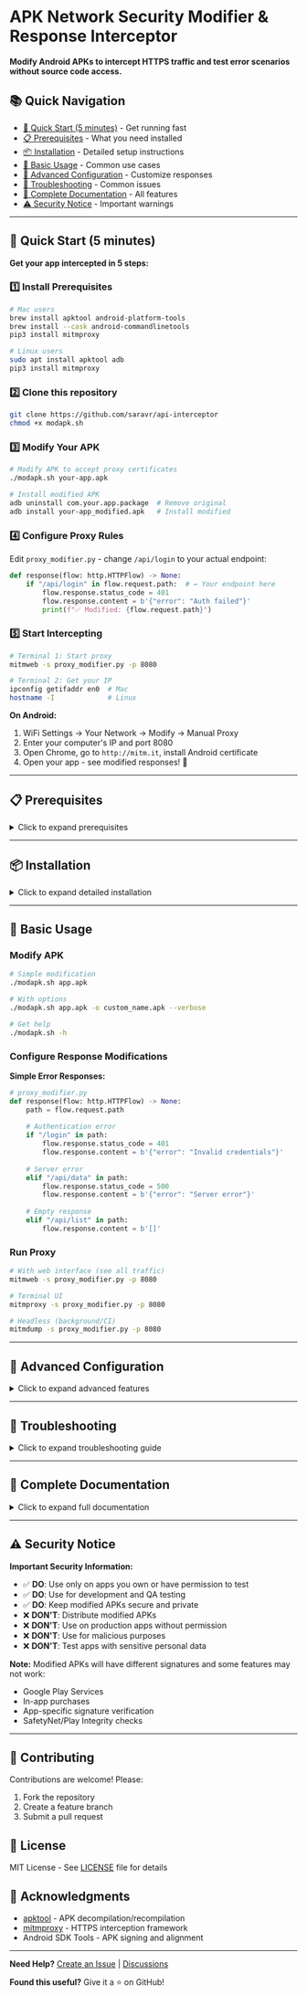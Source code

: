 # APK Network Security Modifier & Response Interceptor

**Modify Android APKs to intercept HTTPS traffic and test error scenarios without source code access.**

## 📚 Quick Navigation

- [🚀 Quick Start (5 minutes)](#-quick-start-5-minutes) - Get running fast
- [📋 Prerequisites](#-prerequisites) - What you need installed
- [📦 Installation](#-installation) - Detailed setup instructions
- [🎯 Basic Usage](#-basic-usage) - Common use cases
- [🔧 Advanced Configuration](#-advanced-configuration) - Customize responses
- [🐛 Troubleshooting](#-troubleshooting) - Common issues
- [📖 Complete Documentation](#-complete-documentation) - All features
- [⚠️ Security Notice](#️-security-notice) - Important warnings

---

## 🚀 Quick Start (5 minutes)

**Get your app intercepted in 5 steps:**

### 1️⃣ Install Prerequisites
```bash
# Mac users
brew install apktool android-platform-tools
brew install --cask android-commandlinetools
pip3 install mitmproxy

# Linux users
sudo apt install apktool adb
pip3 install mitmproxy
```

### 2️⃣ Clone this repository
```bash
git clone https://github.com/saravr/api-interceptor
chmod +x modapk.sh
```

### 3️⃣ Modify Your APK
```bash
# Modify APK to accept proxy certificates
./modapk.sh your-app.apk

# Install modified APK
adb uninstall com.your.app.package  # Remove original
adb install your-app_modified.apk   # Install modified
```

### 4️⃣ Configure Proxy Rules
Edit `proxy_modifier.py` - change `/api/login` to your actual endpoint:
```python
def response(flow: http.HTTPFlow) -> None:
    if "/api/login" in flow.request.path:  # ← Your endpoint here
        flow.response.status_code = 401
        flow.response.content = b'{"error": "Auth failed"}'
        print(f"✅ Modified: {flow.request.path}")
```

### 5️⃣ Start Intercepting
```bash
# Terminal 1: Start proxy
mitmweb -s proxy_modifier.py -p 8080

# Terminal 2: Get your IP
ipconfig getifaddr en0  # Mac
hostname -I             # Linux
```

**On Android:**
1. WiFi Settings → Your Network → Modify → Manual Proxy
2. Enter your computer's IP and port 8080
3. Open Chrome, go to `http://mitm.it`, install Android certificate
4. Open your app - see modified responses! 🎉

---

## 📋 Prerequisites

<details>
<summary>Click to expand prerequisites</summary>

### Required Tools

| Tool | Purpose | Install Command |
|------|---------|----------------|
| **apktool** | Decompile/rebuild APKs | `brew install apktool` |
| **Android SDK** | Sign & align APKs | `brew install --cask android-commandlinetools` |
| **Python 3.8+** | Run proxy scripts | Pre-installed on most systems |
| **mitmproxy** | Intercept HTTPS | `pip3 install mitmproxy` |
| **adb** | Install APKs | `brew install android-platform-tools` |

### Verify Installation
```bash
apktool --version
python3 --version
mitmdump --version
adb --version
```

</details>

---

## 📦 Installation

<details>
<summary>Click to expand detailed installation</summary>

### macOS
```bash
# Install Homebrew if needed
/bin/bash -c "$(curl -fsSL https://raw.githubusercontent.com/Homebrew/install/HEAD/install.sh)"

# Install all tools
brew install apktool android-platform-tools
brew install --cask android-commandlinetools
pip3 install mitmproxy

# Set Android SDK path
echo 'export ANDROID_HOME="$HOME/Library/Android/sdk"' >> ~/.zshrc
source ~/.zshrc
```

### Ubuntu/Debian
```bash
# Update packages
sudo apt update

# Install tools
sudo apt install apktool adb default-jdk
pip3 install mitmproxy

# Add Python scripts to PATH
echo 'export PATH="$HOME/.local/bin:$PATH"' >> ~/.bashrc
source ~/.bashrc
```

### Windows
```powershell
# Install Chocolatey package manager
Set-ExecutionPolicy Bypass -Scope Process -Force
[System.Net.ServicePointManager]::SecurityProtocol = [System.Net.ServicePointManager]::SecurityProtocol -bor 3072
iex ((New-Object System.Net.WebClient).DownloadString('https://community.chocolatey.org/install.ps1'))

# Install tools
choco install apktool adb python
pip install mitmproxy
```

</details>

---

## 🎯 Basic Usage

### Modify APK

```bash
# Simple modification
./modapk.sh app.apk

# With options
./modapk.sh app.apk -o custom_name.apk --verbose

# Get help
./modapk.sh -h
```

### Configure Response Modifications

**Simple Error Responses:**
```python
# proxy_modifier.py
def response(flow: http.HTTPFlow) -> None:
    path = flow.request.path
    
    # Authentication error
    if "/login" in path:
        flow.response.status_code = 401
        flow.response.content = b'{"error": "Invalid credentials"}'
    
    # Server error
    elif "/api/data" in path:
        flow.response.status_code = 500
        flow.response.content = b'{"error": "Server error"}'
    
    # Empty response
    elif "/api/list" in path:
        flow.response.content = b'[]'
```

### Run Proxy

```bash
# With web interface (see all traffic)
mitmweb -s proxy_modifier.py -p 8080

# Terminal UI
mitmproxy -s proxy_modifier.py -p 8080

# Headless (background/CI)
mitmdump -s proxy_modifier.py -p 8080
```

---

## 🔧 Advanced Configuration

<details>
<summary>Click to expand advanced features</summary>

### Dynamic Rules Configuration

Create `proxy_rules.json`:
```json
{
  "enabled": true,
  "rules": [
    {
      "path": "/api/login",
      "status": 401,
      "response": {"error": "Authentication failed"}
    },
    {
      "path": "/api/users",
      "status": 200,
      "response": {"users": [], "total": 0}
    },
    {
      "path": "/api/timeout",
      "delay": 30,
      "status": 504,
      "response": "Gateway Timeout"
    }
  ]
}
```

Use with dynamic script:
```python
# dynamic_proxy.py
import json

def response(flow):
    with open('proxy_rules.json') as f:
        rules = json.load(f)
    
    for rule in rules['rules']:
        if rule['path'] in flow.request.path:
            flow.response.status_code = rule['status']
            flow.response.content = json.dumps(rule['response']).encode()
            break
```

### Response Modification Patterns

```python
# Advanced modifications
def response(flow: http.HTTPFlow) -> None:
    import time, random, json
    
    # Simulate network delay
    if "/slow" in flow.request.path:
        time.sleep(5)
        flow.response.status_code = 504
    
    # Random failures (chaos testing)
    elif "/unreliable" in flow.request.path:
        if random.random() > 0.5:
            flow.response.status_code = 503
    
    # Modify existing response
    elif "/profile" in flow.request.path:
        data = json.loads(flow.response.content)
        data['premium'] = False
        data['credits'] = 0
        flow.response.content = json.dumps(data).encode()
    
    # Rate limiting
    elif "/limited" in flow.request.path:
        flow.response.status_code = 429
        flow.response.headers["Retry-After"] = "3600"
```

### Custom Network Security Config

For stubborn apps with certificate pinning:
```xml
<!-- network_security_config.xml -->
<network-security-config>
    <base-config cleartextTrafficPermitted="true">
        <trust-anchors>
            <certificates src="system" />
            <certificates src="user" />
        </trust-anchors>
    </base-config>
    <domain-config>
        <domain includeSubdomains="true">yourdomain.com</domain>
        <trust-anchors>
            <certificates src="user" />
        </trust-anchors>
    </domain-config>
</network-security-config>
```

</details>

---

## 🐛 Troubleshooting

<details>
<summary>Click to expand troubleshooting guide</summary>

### Common Issues

| Problem | Solution |
|---------|----------|
| **"zipalign not found"** | `export ANDROID_HOME="$HOME/Library/Android/sdk"` |
| **"TLS handshake failed"** | Visit `http://mitm.it` on Android, install certificate |
| **"INSTALL_FAILED_INVALID_APK"** | Run: `zipalign -v 4 app.apk app_aligned.apk` |
| **No traffic in proxy** | Check WiFi proxy settings, disable mobile data |
| **App won't connect** | App may detect modification, try emulator |

### Debug Commands

```bash
# Check proxy connection
curl -x http://localhost:8080 http://example.com

# Verify Android proxy
adb shell settings get global http_proxy

# Set proxy via ADB
adb shell settings put global http_proxy 192.168.1.100:8080

# Check installed certificates
adb shell ls /data/misc/user/0/cacerts-added/

# View app package name
adb shell dumpsys package | grep -A1 "Package \["
```

### Certificate Issues

```bash
# Manually install certificate
adb push ~/.mitmproxy/mitmproxy-ca-cert.cer /sdcard/
# Then: Settings → Security → Install from storage

# For Android 11+
# Settings → Security → Encryption & credentials → Install certificate → CA certificate
```

</details>

---

## 📖 Complete Documentation

<details>
<summary>Click to expand full documentation</summary>

### Script Options

#### modapk.sh Options
```bash
Usage: ./modapk.sh <input.apk> [options]

Options:
  -h, --help               Show help message
  -o, --output <file>      Output APK name (default: input_modified.apk)
  -k, --keystore <path>    Custom keystore (default: ~/.android/debug.keystore)
  -p, --password <pass>    Keystore password (default: android)
  -a, --alias <alias>      Key alias (default: androiddebugkey)
  --keep-temp              Keep temporary files for debugging
  --verbose                Show detailed output
```

#### Proxy Interfaces

**mitmweb** - Web Interface
- URL: http://localhost:8081
- Best for: Visual inspection, debugging
- Features: Search, filters, replay requests

**mitmproxy** - Terminal UI
- Navigation: Arrow keys, Enter to inspect
- Best for: Quick terminal-based inspection
- Features: Filters, inline editing

**mitmdump** - Headless
- Best for: Automation, CI/CD, logging
- Features: Scriptable, low resource usage

### API Response Testing Scenarios

```python
# Complete testing scenarios
from mitmproxy import http
import json
import time
import random

class ResponseModifier:
    def __init__(self):
        self.request_count = {}
    
    def response(self, flow: http.HTTPFlow) -> None:
        path = flow.request.path
        
        # === ERROR RESPONSES ===
        
        # 400 - Bad Request
        if "/api/validate" in path:
            flow.response.status_code = 400
            flow.response.content = json.dumps({
                "errors": [
                    {"field": "email", "message": "Invalid format"},
                    {"field": "age", "message": "Must be positive"}
                ]
            }).encode()
        
        # 401 - Unauthorized
        elif "/api/secure" in path:
            flow.response.status_code = 401
            flow.response.headers["WWW-Authenticate"] = "Bearer"
            flow.response.content = b'{"error": "Token expired"}'
        
        # 403 - Forbidden
        elif "/api/admin" in path:
            flow.response.status_code = 403
            flow.response.content = b'{"error": "Insufficient permissions"}'
        
        # 404 - Not Found
        elif "/api/user/999" in path:
            flow.response.status_code = 404
            flow.response.content = b'{"error": "User not found"}'
        
        # 429 - Rate Limited
        elif "/api/limited" in path:
            self.request_count[path] = self.request_count.get(path, 0) + 1
            if self.request_count[path] > 3:
                flow.response.status_code = 429
                flow.response.headers["X-RateLimit-Limit"] = "3"
                flow.response.headers["X-RateLimit-Remaining"] = "0"
                flow.response.headers["Retry-After"] = "60"
        
        # 500 - Server Error
        elif "/api/crash" in path:
            flow.response.status_code = 500
            flow.response.content = b'{"error": "Internal server error", "trace": "NullPointerException at line 42"}'
        
        # 503 - Service Unavailable
        elif "/api/maintenance" in path:
            flow.response.status_code = 503
            flow.response.headers["Retry-After"] = "300"
            flow.response.content = b'{"error": "Service under maintenance"}'
        
        # === SPECIAL SCENARIOS ===
        
        # Timeout simulation
        elif "/api/timeout" in path:
            time.sleep(35)  # Most apps timeout at 30s
        
        # Partial response (connection dropped)
        elif "/api/partial" in path:
            flow.response.content = b'{"data": [1, 2, 3'  # Incomplete JSON
        
        # Large response
        elif "/api/huge" in path:
            data = [{"id": i, "data": "x" * 1000} for i in range(10000)]
            flow.response.content = json.dumps(data).encode()
        
        # Slow response (byte by byte)
        elif "/api/drip" in path:
            # This simulates a very slow connection
            original = flow.response.content
            flow.response.stream = lambda chunks: self.drip_response(original, chunks)
        
        # Redirect loop
        elif "/api/redirect" in path:
            flow.response.status_code = 302
            flow.response.headers["Location"] = "/api/redirect"
        
        # Invalid content-type
        elif "/api/wrong-type" in path:
            flow.response.headers["Content-Type"] = "text/html"
            # But body is JSON
        
        # Corrupted encoding
        elif "/api/corrupt" in path:
            flow.response.headers["Content-Encoding"] = "gzip"
            # But content is not gzipped
    
    def drip_response(self, content, chunks):
        """Simulate very slow response"""
        import time
        for byte in content:
            time.sleep(0.1)  # 100ms per byte
            yield bytes([byte])

addons = [ResponseModifier()]
```

### Testing Patterns

#### Pattern 1: Progressive Degradation
```python
# Test how app handles degrading service
class ProgressiveDegradation:
    def __init__(self):
        self.health = 100
    
    def response(self, flow):
        self.health -= 5  # Degrade by 5% each request
        
        if self.health > 50:
            pass  # Normal response
        elif self.health > 25:
            time.sleep(2)  # Slow
        elif self.health > 0:
            flow.response.status_code = 503  # Errors
        else:
            flow.kill()  # Connection drops
```

#### Pattern 2: Chaos Engineering
```python
# Random failures for resilience testing
import random

def response(flow):
    chaos = random.random()
    
    if chaos < 0.1:  # 10% complete failure
        flow.response.status_code = 500
    elif chaos < 0.2:  # 10% timeout
        time.sleep(30)
    elif chaos < 0.3:  # 10% malformed
        flow.response.content = b'not json'
    # 70% normal
```

#### Pattern 3: State-based Testing
```python
# Different responses based on state
class StatefulTester:
    def __init__(self):
        self.logged_in = False
        self.request_count = 0
    
    def response(self, flow):
        self.request_count += 1
        
        if "/login" in flow.request.path:
            if self.request_count < 3:
                flow.response.status_code = 401
            else:
                self.logged_in = True
                flow.response.status_code = 200
        
        elif not self.logged_in:
            flow.response.status_code = 403
```

### Integration Examples

#### With Jest/Mocha Tests
```javascript
// test-with-proxy.js
describe('Error Handling', () => {
    beforeAll(async () => {
        // Start proxy with error rules
        await exec('./start-proxy.sh error-rules.json');
    });
    
    it('handles 401 gracefully', async () => {
        const result = await app.login('user', 'pass');
        expect(result.error).toBe('Invalid credentials');
        expect(app.isLoggedIn).toBe(false);
    });
    
    it('retries on 503', async () => {
        const result = await app.fetchData();
        expect(app.retryCount).toBeGreaterThan(0);
    });
});
```

#### With CI/CD Pipeline
```yaml
# .github/workflows/error-testing.yml
name: Error Response Testing

on: [push, pull_request]

jobs:
  test-error-handling:
    runs-on: ubuntu-latest
    
    steps:
      - uses: actions/checkout@v2
      
      - name: Setup Python
        uses: actions/setup-python@v2
        with:
          python-version: '3.9'
      
      - name: Install dependencies
        run: |
          pip install mitmproxy
          sudo apt-get install apktool adb
      
      - name: Modify APK
        run: ./modapk.sh app-release.apk
      
      - name: Start Android emulator
        uses: reactivecircus/android-emulator-runner@v2
        with:
          api-level: 29
          script: |
            # Install modified APK
            adb install app-release_modified.apk
            
            # Start proxy
            mitmdump -s proxy_modifier.py -p 8080 &
            
            # Configure proxy
            adb shell settings put global http_proxy 10.0.2.2:8080
            
            # Run tests
            adb shell am instrument -w com.app.test/androidx.test.runner.AndroidJUnitRunner
```

#### With Docker
```dockerfile
# Dockerfile
FROM python:3.9-slim

RUN pip install mitmproxy
COPY proxy_modifier.py /app/
COPY proxy_rules.json /app/

WORKDIR /app
EXPOSE 8080 8081

CMD ["mitmdump", "-s", "proxy_modifier.py", "-p", "8080"]
```

```bash
# Run proxy in Docker
docker build -t android-proxy .
docker run -p 8080:8080 -p 8081:8081 android-proxy
```

### Performance Testing

```python
# performance_test.py
from mitmproxy import http
import time
import json

class PerformanceTester:
    def __init__(self):
        self.latencies = []
    
    def response(self, flow: http.HTTPFlow):
        # Add artificial latency
        latency = len(flow.response.content) / 1000  # 1ms per KB
        time.sleep(latency)
        
        # Track performance
        self.latencies.append({
            'path': flow.request.path,
            'method': flow.request.method,
            'latency': latency,
            'size': len(flow.response.content),
            'status': flow.response.status_code
        })
        
        # Every 100 requests, save stats
        if len(self.latencies) % 100 == 0:
            with open('performance.json', 'w') as f:
                json.dump(self.latencies, f)
```

</details>

---

## ⚠️ Security Notice

**Important Security Information:**

- ✅ **DO**: Use only on apps you own or have permission to test
- ✅ **DO**: Use for development and QA testing
- ✅ **DO**: Keep modified APKs secure and private
- ❌ **DON'T**: Distribute modified APKs
- ❌ **DON'T**: Use on production apps without permission
- ❌ **DON'T**: Use for malicious purposes
- ❌ **DON'T**: Test apps with sensitive personal data

**Note:** Modified APKs will have different signatures and some features may not work:
- Google Play Services
- In-app purchases  
- App-specific signature verification
- SafetyNet/Play Integrity checks

---

## 🤝 Contributing

Contributions are welcome! Please:
1. Fork the repository
2. Create a feature branch
3. Submit a pull request

## 📄 License

MIT License - See [LICENSE](LICENSE) file for details

## 🙏 Acknowledgments

- [apktool](https://apktool.org/) - APK decompilation/recompilation
- [mitmproxy](https://mitmproxy.org/) - HTTPS interception framework
- Android SDK Tools - APK signing and alignment

---

**Need Help?** [Create an Issue](https://github.com/YOUR_REPO/issues) | [Discussions](https://github.com/YOUR_REPO/discussions)

**Found this useful?** Give it a ⭐ on GitHub!
